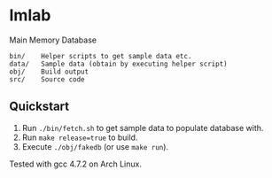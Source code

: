 # Imlab

Main Memory Database

    bin/    Helper scripts to get sample data etc.
    data/   Sample data (obtain by executing helper script)
    obj/    Build output
    src/    Source code

## Quickstart

 1. Run `./bin/fetch.sh` to get sample data to populate database with.
 2. Run `make release=true` to build.
 3. Execute `./obj/fakedb` (or use `make run`).

Tested with gcc 4.7.2 on Arch Linux.

